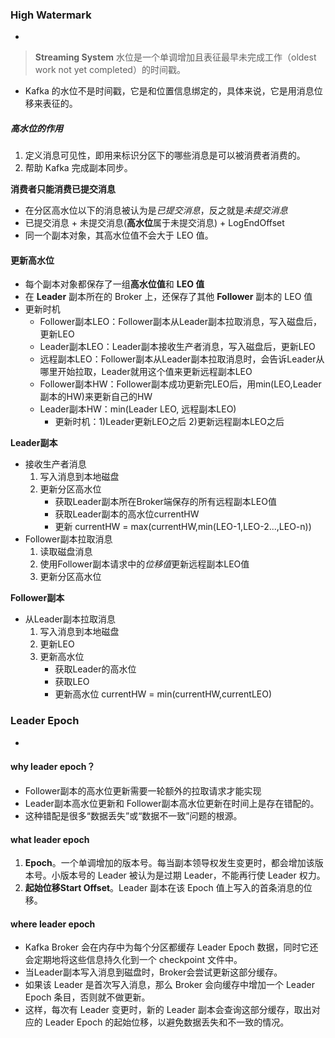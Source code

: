 ### High Watermark
-
>**Streaming System**
水位是一个单调增加且表征最早未完成工作（oldest work not yet completed）的时间戳。
- Kafka 的水位不是时间戳，它是和位置信息绑定的，具体来说，它是用消息位移来表征的。

##### 高水位的作用
1. 定义消息可见性，即用来标识分区下的哪些消息是可以被消费者消费的。
2. 帮助 Kafka 完成副本同步。

**消费者只能消费已提交消息**
- 在分区高水位以下的消息被认为是*已提交消息*，反之就是*未提交消息*
- 已提交消息 + 未提交消息(**高水位**属于未提交消息)  + LogEndOffset
- 同一个副本对象，其高水位值不会大于 LEO 值。

#### 更新高水位
- 每个副本对象都保存了一组**高水位值**和 **LEO 值**
- 在 **Leader** 副本所在的 Broker 上，还保存了其他 **Follower** 副本的 LEO 值
- 更新时机
    - Follower副本LEO：Follower副本从Leader副本拉取消息，写入磁盘后，更新LEO
    - Leader副本LEO：Leader副本接收生产者消息，写入磁盘后，更新LEO
    - 远程副本LEO：Follower副本从Leader副本拉取消息时，会告诉Leader从哪里开始拉取，Leader就用这个值来更新远程副本LEO
    - Follower副本HW：Follower副本成功更新完LEO后，用min(LEO,Leader副本的HW)来更新自己的HW
    - Leader副本HW：min(Leader LEO, 远程副本LEO)
        - 更新时机：1)Leader更新LEO之后 2)更新远程副本LEO之后

**Leader副本**
- 接收生产者消息
    1. 写入消息到本地磁盘
    2. 更新分区高水位
        - 获取Leader副本所在Broker端保存的所有远程副本LEO值
        - 获取Leader副本的高水位currentHW
        - 更新 currentHW = max(currentHW,min(LEO-1,LEO-2...,LEO-n))
- Follower副本拉取消息
    1. 读取磁盘消息
    2. 使用Follower副本请求中的*位移值*更新远程副本LEO值
    3. 更新分区高水位
    
**Follower副本**
- 从Leader副本拉取消息
    1. 写入消息到本地磁盘
    2. 更新LEO
    3. 更新高水位
        - 获取Leader的高水位
        - 获取LEO
        - 更新高水位 currentHW = min(currentHW,currentLEO)

### Leader Epoch
-
#### why leader epoch？
- Follower副本的高水位更新需要一轮额外的拉取请求才能实现
- Leader副本高水位更新和 Follower副本高水位更新在时间上是存在错配的。
- 这种错配是很多“数据丢失”或“数据不一致”问题的根源。

#### what leader epoch
1. **Epoch**。一个单调增加的版本号。每当副本领导权发生变更时，都会增加该版本号。小版本号的 Leader 被认为是过期 Leader，不能再行使 Leader 权力。
2. **起始位移Start Offset**。Leader 副本在该 Epoch 值上写入的首条消息的位移。

#### where leader epoch
- Kafka Broker 会在内存中为每个分区都缓存 Leader Epoch 数据，同时它还会定期地将这些信息持久化到一个 checkpoint 文件中。
- 当Leader副本写入消息到磁盘时，Broker会尝试更新这部分缓存。
- 如果该 Leader 是首次写入消息，那么 Broker 会向缓存中增加一个 Leader Epoch 条目，否则就不做更新。
- 这样，每次有 Leader 变更时，新的 Leader 副本会查询这部分缓存，取出对应的 Leader Epoch 的起始位移，以避免数据丢失和不一致的情况。


